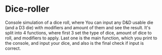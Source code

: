 # Dice-roller
Console simulation of a dice roll, where You can input any D&amp;D usable die (and a D3 die) with modifiers and amount of them and see the result.
It's split into 4 functions, where first 3 set the type of dice, amount of dice to roll, and modifiers to apply. Last one is the main function, which you print 
to the console, and input your dice, and also is the final check if input is correct. 

